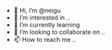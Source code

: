 - 👋 Hi, I’m @neigu 
- 👀 I’m interested in ..
- 🌱 I’m currently learning
- 💞️ I’m looking to collaborate on ..
- 📫 How to reach me ..

<!---
neigu/neigu is a ✨ special ✨ repository because its `README.md` (this file) appears on your GitHub profile.
You can click the Preview link to take a look at your changes.
--->
